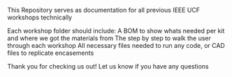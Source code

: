 This Repository serves as documentation for all previous IEEE UCF workshops technically

Each workshop folder should include:
  A BOM to show whats needed per kit and where we got the materials from
  The step by step to walk the user through each workshop
  All necessary files needed to run any code, or CAD files to replicate encasements
  
Thank you for checking us out! Let us know if you have any questions
